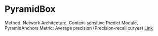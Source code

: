 # PyramidBox

Method: Network Architecture,  Context-sensitive Predict Module, PyramidAnchors
Metric: Average precision (Precision-recall curves)
[Link](https://paperswithcode.com/paper/pyramidbox-a-context-assisted-single-shot)